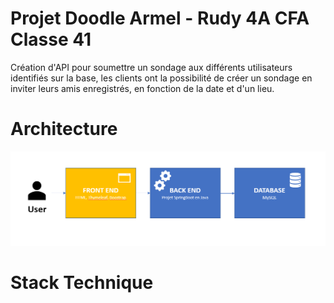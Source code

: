# Projet Doodle Armel - Rudy 4A CFA Classe 41 

Création d'API pour soumettre un sondage aux différents utilisateurs identifiés sur la base, les clients ont la possibilité de créer un sondage en inviter leurs amis enregistrés, en fonction de la date et d'un lieu.

# Architecture
![ARCHITECTURE](https://github.com/armelito60/RudyArmel_ProgWeb/blob/master/Architecture.PNG?raw=true)

# Stack Technique 

